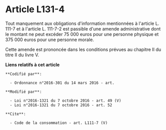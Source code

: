 # Article L131-4

Tout manquement aux obligations d'information mentionnées à l'article L. 111-7 et à l'article L. 111-7-2 est passible d'une
amende administrative dont le montant ne peut excéder 75 000 euros pour une personne physique et 375 000 euros pour une
personne morale. 

Cette amende est prononcée dans les conditions prévues au chapitre II du titre II du livre V.

**Liens relatifs à cet article**

	**Codifié par**:

	  - Ordonnance n°2016-301 du 14 mars 2016 - art.

	**Modifié par**:

	  - Loi n°2016-1321 du 7 octobre 2016 - art. 49 (V)
	  - Loi n°2016-1321 du 7 octobre 2016 - art. 52

	**Cite**:

	  - Code de la consommation - art. L111-7 (V)
